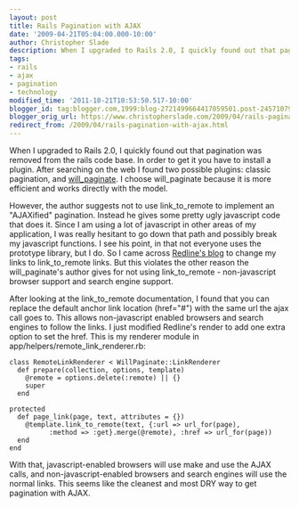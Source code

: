 ```yaml
---
layout: post
title: Rails Pagination with AJAX
date: '2009-04-21T05:04:00.000-10:00'
author: Christopher Slade
description: When I upgraded to Rails 2.0, I quickly found out that pagination was removed from the rails code base.  In order to get it you have to install a plugin.  After searching on the web I found two possible plugins classic pagination, and will_paginate.  I choose will_paginate because it is more efficient and works directly with the model.
tags:
- rails
- ajax
- pagination
- technology
modified_time: '2011-10-21T10:53:50.517-10:00'
blogger_id: tag:blogger.com,1999:blog-2721499664417059501.post-2457107915285653078
blogger_orig_url: https://www.christopherslade.com/2009/04/rails-pagination-with-ajax.html
redirect_from: /2009/04/rails-pagination-with-ajax.html
---
```


When I upgraded to Rails 2.0, I quickly found out that pagination was removed from the rails code base.  In order to get it you have to install a plugin.  After searching on the web I found two possible plugins: classic pagination, and [will_paginate](http://wiki.github.com/mislav/will_paginate).  I choose will_paginate because it is more efficient and works directly with the model.

However, the author suggests not to use link_to_remote to implement an "AJAXified" pagination.  Instead he gives some pretty ugly javascript code that does it.  Since I am using a lot of javascript in other areas of my application, I was really hesitant to go down that path and possibly break my javascript functions.  I see his point, in that not everyone uses the prototype library, but I do.  So I came across [Redline's blog](http://weblog.redlinesoftware.com/2008/1/30/willpaginate-and-remote-links) to change my links to link_to_remote links.  But this violates the other reason the will_paginate's author gives for not using link_to_remote - non-javascript browser support and search engine support.

After looking at the link_to_remote documentation, I found that you can replace the default anchor link location (href="#") with the same url the ajax call goes to.  This allows non-javascript enabled browsers and search engines to follow the links.  I just modified Redline's render to add one extra option to set the href.  This is my renderer module in app/helpers/remote_link_renderer.rb:

    class RemoteLinkRenderer < WillPaginate::LinkRenderer
      def prepare(collection, options, template)
        @remote = options.delete(:remote) || {}
        super
      end

    protected
      def page_link(page, text, attributes = {})
        @template.link_to_remote(text, {:url => url_for(page),
              :method => :get}.merge(@remote), :href => url_for(page))
      end
    end

With that, javascript-enabled browsers will use make and use the AJAX calls, and non-javascript-enabled browsers and search engines will use the normal links.  This seems like the cleanest and most DRY way to get pagination with AJAX.